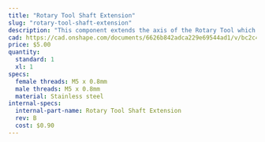 ```yaml
---
title: "Rotary Tool Shaft Extension"
slug: "rotary-tool-shaft-extension"
description: "This component extends the axis of the Rotary Tool which may be useful when configured significantly off-plumb."
cad: https://cad.onshape.com/documents/6626b842adca229e69544ad1/v/bc2c49ac1a57d66286459079/e/0973f1586e37e6962d81303f
price: $5.00
quantity:
  standard: 1
  xl: 1
specs:
  female threads: M5 x 0.8mm
  male threads: M5 x 0.8mm
  material: Stainless steel
internal-specs:
  internal-part-name: Rotary Tool Shaft Extension
  rev: B
  cost: $0.90
---
```

